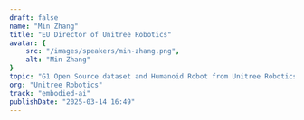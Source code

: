 ```yaml
---
draft: false
name: "Min Zhang"
title: "EU Director of Unitree Robotics"
avatar: {
    src: "/images/speakers/min-zhang.png",
    alt: "Min Zhang"
}
topic: "G1 Open Source dataset and Humanoid Robot from Unitree Robotics"
org: "Unitree Robotics"
track: "embodied-ai"
publishDate: "2025-03-14 16:49"
---
```

